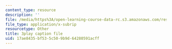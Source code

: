 ```yaml
---
content_type: resource
description: ''
file: /media/https%3A/open-learning-course-data-rc.s3.amazonaws.com/res-9-003-brains-minds-and-machines-summer-course-summer-2015/17ae8435bf535c509b9d64280591acff_Pwm6DqdC4pU.vtt
file_type: application/x-subrip
resourcetype: Other
title: 3play caption file
uid: 17ae8435-bf53-5c50-9b9d-64280591acff
---
```

